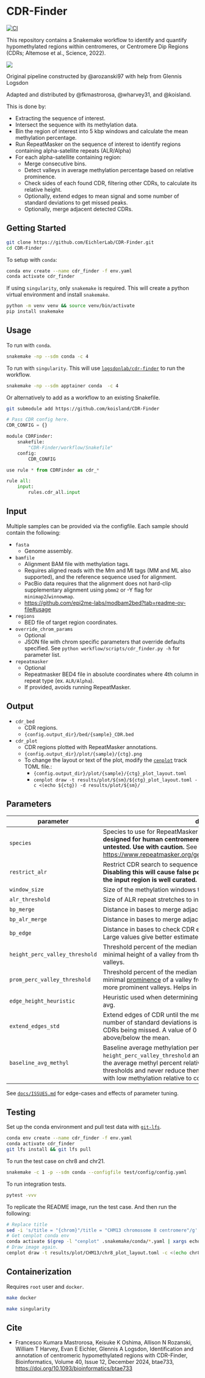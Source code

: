 # CDR-Finder
[![CI](https://github.com/koisland/CDR-Finder/actions/workflows/main.yaml/badge.svg)](https://github.com/koisland/CDR-Finder/actions/workflows/main.yaml)

This repository contains a Snakemake workflow to identify and quantify hypomethylated regions within centromeres, or Centromere Dip Regions (CDRs; Altemose et al., Science, 2022).

![](docs/chr8.png)

Original pipeline constructed by @arozanski97 with help from Glennis Logsdon

Adapted and distributed by @fkmastrorosa, @wharvey31, and @koisland.

This is done by:
- Extracting the sequence of interest.
- Intersect the sequence with its methylation data.
- Bin the region of interest into 5 kbp windows and calculate the mean methylation percentage.
- Run RepeatMasker on the sequence of interest to identify regions containing alpha-satellite repeats (ALR/Alpha)
- For each alpha-satellite containing region:
    * Merge consecutive bins.
    * Detect valleys in average methylation percentage based on relative prominence.
    * Check sides of each found CDR, filtering other CDRs, to calculate its relative height.
    * Optionally, extend edges to mean signal and some number of standard deviations to get missed peaks.
    * Optionally, merge adjacent detected CDRs.


## Getting Started
```bash
git clone https://github.com/EichlerLab/CDR-Finder.git
cd CDR-Finder
```

To setup with `conda`:
```bash
conda env create --name cdr_finder -f env.yaml
conda activate cdr_finder
```

If using `singularity`, only `snakemake` is required. This will create a python virtual environment and install `snakemake`.
```bash
python -m venv venv && source venv/bin/activate
pip install snakemake
```

## Usage
To run with `conda`.
```bash
snakemake -np --sdm conda -c 4
```

To run with `singularity`. This will use [`logsdonlab/cdr-finder`](https://hub.docker.com/r/logsdonlab/cdr-finder) to run the workflow.
```bash
snakemake -np --sdm apptainer conda  -c 4
```

Or alternatively to add as a workflow to an existing Snakefile.
```bash
git submodule add https://github.com/koisland/CDR-Finder
```

```python
# Pass CDR config here.
CDR_CONFIG = {}

module CDRFinder:
    snakefile:
        "CDR-Finder/workflow/Snakefile"
    config:
        CDR_CONFIG

use rule * from CDRFinder as cdr_*

rule all:
    input:
        rules.cdr_all.input
```

## Input
Multiple samples can be provided via the configfile. Each sample should contain the following:
- `fasta`
    * Genome assembly.
- `bamfile`
    * Alignment BAM file with methylation tags.
    * Requires aligned reads with the Mm and Ml tags (MM and ML also supported), and the reference sequence used for alignment.
    * PacBio data requires that the alignment does not hard-clip supplementary alignment using `pbmm2` or -Y flag for `minimap2`/`winnowmap`.
    * https://github.com/epi2me-labs/modbam2bed?tab=readme-ov-file#usage
- `regions`
    * BED file of target region coordinates.
- `override_chrom_params`
    * Optional
    * JSON file with chrom specific parameters that override defaults specified. See `python workflow/scripts/cdr_finder.py -h` for parameter list.
- `repeatmasker`
    * Optional
    * Repeatmasker BED4 file in absolute coordinates where 4th column in repeat type (ex. `ALR/Alpha`).
    * If provided, avoids running RepeatMasker.

## Output
- `cdr_bed`
    * CDR regions.
    * `{config.output_dir}/bed/{sample}_CDR.bed`
- `cdr_plot`
    * CDR regions plotted with RepeatMasker annotations.
    * `{config.output_dir}/plot/{sample}/{ctg}.png`
    * To change the layout or text of the plot, modify the [`cenplot`](https://github.com/logsdon-lab/cenplot) track TOML file.:
        * `{config.output_dir}/plot/{sample}/{ctg}_plot_layout.toml`
        * `cenplot draw -t results/plot/${sm}/${ctg}_plot_layout.toml -c <(echo ${ctg}) -d results/plot/${sm}/`

## Parameters
|parameter|description|default|
|-|-|-|
|`species`|Species to use for RepeatMasker Dfam database. **CDR-Finder was designed for human centromeres so performance in other species is untested. Use with caution.** See https://www.repeatmasker.org/genomicDatasets/RMGenomicDatasets.html.|human|
|`restrict_alr`|Restrict CDR search to sequence annotated as `ALR/Alpha` by RepeatMasker. **Disabling this will cause false positives and should only be set to `false` if the input region is well curated.**|true|
|`window_size`|Size of the methylation windows to average over.|5000|
|`alr_threshold`|Size of ALR repeat stretches to include in search of CDR.|100,000|
|`bp_merge`|Distance in bases to merge adjacent CDRs. Can be omitted.|1|
|`bp_alr_merge`|Distance in bases to merge adjacent alpha-satellite regions.|8,000|
|`bp_edge`|Distance in bases to check CDR edges. Used to determine height of dip. Large values give better estimates of true height.|500,000|
|`height_perc_valley_threshold`|Threshold percent of the median methylation percentage needed as the minimal height of a valley from the median. Larger values filter for deeper valleys.|0.34|
|`prom_perc_valley_threshold`|Threshold percent of the median methylation percentage needed as the minimal [prominence](https://en.wikipedia.org/wiki/Topographic_prominence) of a valley from the median. Larger values filter for more prominent valleys. Helps in removing low-confidence CDRs.|0.3|
|`edge_height_heuristic`|Heuristic used when determining edge height of CDR. Either min, max, or avg.|min|
|`extend_edges_std`|Extend edges of CDR until the mean average methylation signal and some number of standard deviations is reached. May fix smaller, less prominent CDRs being missed. A value of 0 is the mean while +1/-1 is one stdev above/below the mean.|-1|
|`baseline_avg_methyl`|Baseline average methylation per region. Adjusts `height_perc_valley_threshold` and `prom_perc_valley_threshold` based on the average methyl percent relative to baseline. Will only increase thresholds and never reduce them. Reduces false positives in centromeres with low methylation relative to coverage.|0.4|

See [`docs/ISSUES.md`](docs/ISSUES.md) for edge-cases and effects of parameter tuning.

## Testing
Set up the conda environment and pull test data with [`git-lfs`](https://git-lfs.com/).
```bash
conda env create --name cdr_finder -f env.yaml
conda activate cdr_finder
git lfs install && git lfs pull
```

To run the test case on chr8 and chr21.
```bash
snakemake -c 1 -p --sdm conda --configfile test/config/config.yaml
```

To run integration tests.
```bash
pytest -vvv
```

To replicate the README image, run the test case. And then run the following:
```bash
# Replace title
sed -i 's/title = "{chrom}"/title = "CHM13 chromosome 8 centromere"/g' results/plot/CHM13/chr8_plot_layout.toml
# Get cenplot conda env
conda activate $(grep -l "cenplot" .snakemake/conda/*.yaml | xargs echo | sed 's/.yaml//g')
# Draw image again.
cenplot draw -t results/plot/CHM13/chr8_plot_layout.toml -c <(echo chr8) -d results/plot/CHM13/readme
```

## Containerization
Requires `root` user and `docker`.
```bash
make docker
```

```bash
make singularity
```

## Cite
* Francesco Kumara Mastrorosa, Keisuke K Oshima, Allison N Rozanski, William T Harvey, Evan E Eichler, Glennis A Logsdon, Identification and annotation of centromeric hypomethylated regions with CDR-Finder, Bioinformatics, Volume 40, Issue 12, December 2024, btae733, https://doi.org/10.1093/bioinformatics/btae733
